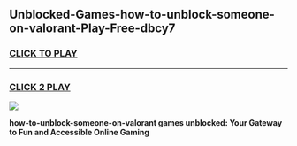 
## Unblocked-Games-how-to-unblock-someone-on-valorant-Play-Free-dbcy7
<h3>
<a href="https://premium76.site?title=how-to-unblock-someone-on-valorant&ref=20M">CLICK TO PLAY</a></h3>
<hr>

<h3>
<a href="https://premium76.site?title=how-to-unblock-someone-on-valorant&ref=20M">CLICK 2 PLAY</a>
  
</h3>

<a href="https://premium76.site?title=how-to-unblock-someone-on-valorant&ref=19M"><img src="https://clearcache.store/games.png"></a>


**how-to-unblock-someone-on-valorant games unblocked: Your Gateway to Fun and Accessible Online Gaming**
